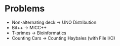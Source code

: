 # Problems
- Non-alternating deck → UNO Distribution
- Bit++ → MICC++
- T-primes → Bioinformatics
- Counting Cars → Counting Haybales (with File I/O)
